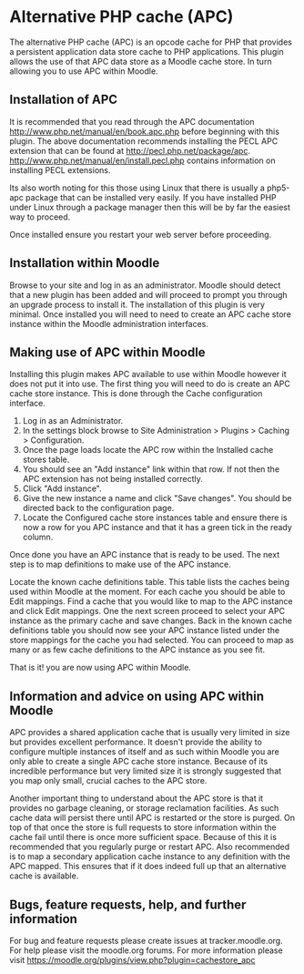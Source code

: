 Alternative PHP cache (APC)
===========================

The alternative PHP cache (APC) is an opcode cache for PHP that provides a persistent application data store cache to PHP applications.
This plugin allows the use of that APC data store as a Moodle cache store. In turn allowing you to use APC within Moodle.

Installation of APC
-------------------

It is recommended that you read through the APC documentation http://www.php.net/manual/en/book.apc.php before beginning with this plugin.
The above documentation recommends installing the PECL APC extension that can be found at http://pecl.php.net/package/apc.
http://www.php.net/manual/en/install.pecl.php contains information on installing PECL extensions.

Its also worth noting for this those using Linux that there is usually a php5-apc package that can be installed very easily.
If you have installed PHP under Linux through a package manager then this will be by far the easiest way to proceed.

Once installed ensure you restart your web server before proceeding.

Installation within Moodle
--------------------------

Browse to your site and log in as an administrator.
Moodle should detect that a new plugin has been added and will proceed to prompt you through an upgrade process to install it.
The installation of this plugin is very minimal. Once installed you will need to need to create an APC cache store instance within the Moodle administration interfaces.

Making use of APC within Moodle
-------------------------------

Installing this plugin makes APC available to use within Moodle however it does not put it into use.
The first thing you will need to do is create an APC cache store instance.
This is done through the Cache configuration interface.

1. Log in as an Administrator.
2. In the settings block browse to Site Administration > Plugins > Caching > Configuration.
3. Once the page loads locate the APC row within the Installed cache stores table.
4. You should see an "Add instance" link within that row. If not then the APC extension has not being installed correctly.
5. Click "Add instance".
6. Give the new instance a name and click "Save changes". You should be directed back to the configuration page.
7. Locate the Configured cache store instances table and ensure there is now a row for you APC instance and that it has a green tick in the ready column.

Once done you have an APC instance that is ready to be used. The next step is to map definitions to make use of the APC instance.

Locate the known cache definitions table. This table lists the caches being used within Moodle at the moment.
For each cache you should be able to Edit mappings. Find a cache that you would like to map to the APC instance and click Edit mappings.
One the next screen proceed to select your APC instance as the primary cache and save changes.
Back in the known cache definitions table you should now see your APC instance listed under the store mappings for the cache you had selected.
You can proceed to map as many or as few cache definitions to the APC instance as you see fit.

That is it! you are now using APC within Moodle.

Information and advice on using APC within Moodle
-------------------------------------------------

APC provides a shared application cache that is usually very limited in size but provides excellent performance.
It doesn't provide the ability to configure multiple instances of itself and as such within Moodle you are only able to create a single APC cache store instance.
Because of its incredible performance but very limited size it is strongly suggested that you map only small, crucial caches to the APC store.

Another important thing to understand about the APC store is that it provides no garbage cleaning, or storage reclamation facilities. As such cache data will persist there until APC is restarted or the store is purged.
On top of that once the store is full requests to store information within the cache fail until there is once more sufficient space.
Because of this it is recommended that you regularly purge or restart APC.
Also recommended is to map a secondary application cache instance to any definition with the APC mapped. This ensures that if it does indeed full up that an alternative cache is available.

Bugs, feature requests, help, and further information
-----------------------------------------------------

For bug and feature requests please create issues at tracker.moodle.org.
For help please visit the moodle.org forums.
For more information please visit https://moodle.org/plugins/view.php?plugin=cachestore_apc